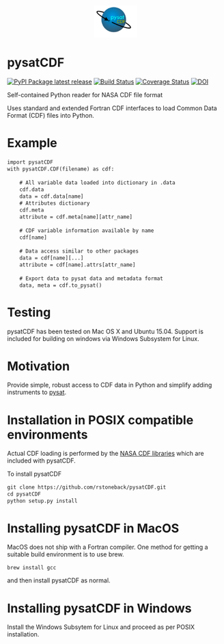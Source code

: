 <div align="center">
        <img height="0" width="0px">
        <img width="20%" src="https://raw.githubusercontent.com/pysat/pysatCDF/main/docs/images/logo.png" alt="pysatCDF" title="pysatCDF"</img>
</div>

# pysatCDF
[![PyPI Package latest release](https://img.shields.io/pypi/v/pysatcdf.svg)](https://pypi.python.org/pypi/pysatcdf)
[![Build Status](https://github.com/pysat/pysatCDF/actions/workflows/main.yml/badge.svg)](https://github.com/pysat/pysatCDF/actions/workflows/main.yml/badge.svg)
[![Coverage Status](https://coveralls.io/repos/github/pysat/pysatCDF/badge.svg?branch=main)](https://coveralls.io/github/pysat/pysatCDF?branch=main)
[![DOI](https://zenodo.org/badge/51764432.svg)](https://zenodo.org/badge/latestdoi/51764432)

Self-contained Python reader for NASA CDF file format

Uses standard and extended Fortran CDF interfaces to load Common Data Format (CDF) files into Python.

# Example
```
import pysatCDF
with pysatCDF.CDF(filename) as cdf:

    # All variable data loaded into dictionary in .data
    cdf.data
    data = cdf.data[name]
    # Attributes dictionary
    cdf.meta
    attribute = cdf.meta[name][attr_name]

    # CDF variable information available by name
    cdf[name]

    # Data access similar to other packages
    data = cdf[name][...]
    attribute = cdf[name].attrs[attr_name]

    # Export data to pysat data and metadata format
    data, meta = cdf.to_pysat()
```

# Testing
pysatCDF has been tested on Mac OS X and Ubuntu 15.04. Support is included 
for building on windows via Windows Subsystem for Linux. 

# Motivation
Provide simple, robust access to CDF data in Python and simplify 
adding instruments to [pysat](https://github.com/pysat/pysat).

# Installation in POSIX compatible environments
Actual CDF loading is performed by the [NASA CDF libraries](http://cdf.gsfc.nasa.gov/html/sw_and_docs.html) 
which are included with pysatCDF.

To install pysatCDF
```
git clone https://github.com/rstoneback/pysatCDF.git
cd pysatCDF
python setup.py install
```

# Installing pysatCDF in MacOS

MacOS does not ship with a Fortran compiler. One method for getting a suitable
build environment is to use brew.
```
brew install gcc
```

and then install pysatCDF as normal.

# Installing pysatCDF in Windows

Install the Windows Subsytem for Linux and proceed as per POSIX installation.


